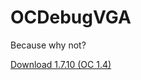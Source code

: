 OCDebugVGA
============

Because why not?

[Download 1.7.10 (OC 1.4)](https://dl.dropboxusercontent.com/u/93572794/Mods/OCDebugVGA-1.7.10-1.0.2.jar)
